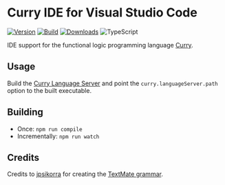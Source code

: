 # Curry IDE for Visual Studio Code

[![Version](https://raster.shields.io/visual-studio-marketplace/v/fwcd.curry)](https://marketplace.visualstudio.com/items?itemName=fwcd.curry)
[![Build](https://raster.shields.io/github/actions/workflow/status/fwcd/vscode-curry/build.yml)](https://github.com/fwcd/vscode-curry/actions)
[![Downloads](https://raster.shields.io/visual-studio-marketplace/d/fwcd.curry)](https://marketplace.visualstudio.com/items?itemName=fwcd.curry)
![TypeScript](https://raster.shields.io/badge/language-TypeScript-2b7489.png)

IDE support for the functional logic programming language [Curry](https://en.wikipedia.org/wiki/Curry_(programming_language)).

## Usage
Build the [Curry Language Server](https://github.com/fwcd/curry-language-server) and point the `curry.languageServer.path` option to the built executable.

## Building
* Once: `npm run compile`
* Incrementally: `npm run watch`

## Credits
Credits to [jpsikorra](https://github.com/jpsikorra) for creating the [TextMate grammar](https://github.com/jpsikorra/curry_syntax_highlight).
